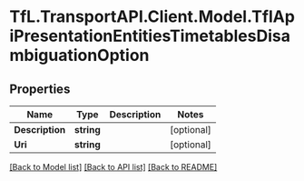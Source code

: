 # TfL.TransportAPI.Client.Model.TflApiPresentationEntitiesTimetablesDisambiguationOption
## Properties

Name | Type | Description | Notes
------------ | ------------- | ------------- | -------------
**Description** | **string** |  | [optional] 
**Uri** | **string** |  | [optional] 

[[Back to Model list]](../../TfL.TransportAPI.Client/docs/README.md#documentation-for-models) [[Back to API list]](../../TfL.TransportAPI.Client/docs/README.md#documentation-for-api-endpoints) [[Back to README]](../../TfL.TransportAPI.Client/docs/README.md)

